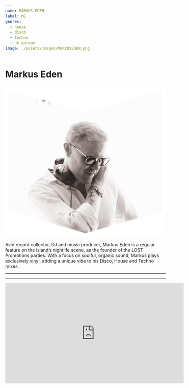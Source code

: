 ```yaml
---
name: MARKUS EDEN
label: ME
genres:
  - house
  - disco
  - techno
  - uk-garage
image: ./assets/images/MARCUSEDEN.png
---
```


# Markus Eden

![](./assets/images/MARCUSEDEN.png)

Avid record collector, DJ and music producer, Markus Eden is a regular feature on the island’s nightlife scene, as the founder of the LOST Promotions parties. With a focus on soulful, organic sound, Markus plays exclusively vinyl, adding a unique vibe to his Disco, House and Techno mixes. 

---



---

<iframe width="560" height="315" src="https://www.youtube.com/embed/jzTdL952-xA" frameborder="0" allow="accelerometer; autoplay; encrypted-media; gyroscope; picture-in-picture" allowfullscreen></iframe>
